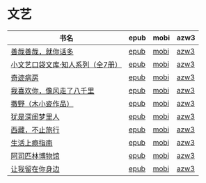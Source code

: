 # 文艺

| 书名 | epub | mobi | azw3 |
| --- | --- | --- | --- |
| [善哉善哉，就你话多](http://ct.dalanmei.com/f/31084289-571717123-545249) | [epub](http://ct.dalanmei.com/f/31084289-571717123-545249) | [mobi](http://ct.dalanmei.com/f/31084289-572113785-c731ac) | [azw3](http://ct.dalanmei.com/f/31084289-572120880-293781) |
| [小文艺口袋文库·知人系列（全7册）](http://ct.dalanmei.com/f/31084289-571710514-b5ef76) | [epub](http://ct.dalanmei.com/f/31084289-571710514-b5ef76) | [mobi](http://ct.dalanmei.com/f/31084289-572114962-ea3fe1) | [azw3](http://ct.dalanmei.com/f/31084289-572135199-bb11c4) |
| [奇迹病房](http://ct.dalanmei.com/f/31084289-571705864-52aa07) | [epub](http://ct.dalanmei.com/f/31084289-571705864-52aa07) | [mobi](http://ct.dalanmei.com/f/31084289-572115600-b64c66) | [azw3](http://ct.dalanmei.com/f/31084289-572138897-230495) |
| [我喜欢你，像风走了八千里](http://ct.dalanmei.com/f/31084289-571705788-330190) | [epub](http://ct.dalanmei.com/f/31084289-571705788-330190) | [mobi](http://ct.dalanmei.com/f/31084289-572115633-fdf0ac) | [azw3](http://ct.dalanmei.com/f/31084289-572139111-771b36) |
| [撒野（木小瓷作品）](http://ct.dalanmei.com/f/31084289-571640648-4710c4) | [epub](http://ct.dalanmei.com/f/31084289-571640648-4710c4) | [mobi](http://ct.dalanmei.com/f/31084289-572120575-7ad2a6) | [azw3](http://ct.dalanmei.com/f/31084289-572180938-04b83d) |
| [犹是深闺梦里人](http://ct.dalanmei.com/f/31084289-571517559-db8d3e) | [epub](http://ct.dalanmei.com/f/31084289-571517559-db8d3e) | [mobi](http://ct.dalanmei.com/f/31084289-571778241-912629) | [azw3](http://ct.dalanmei.com/f/31084289-571923420-d927d2) |
| [西藏，不止旅行](http://ct.dalanmei.com/f/31084289-571595639-125b33) | [epub](http://ct.dalanmei.com/f/31084289-571595639-125b33) | [mobi](http://ct.dalanmei.com/f/31084289-572121347-257eeb) | [azw3](http://ct.dalanmei.com/f/31084289-571978143-5d6e62) |
| [生活上瘾指南](None) | [epub](None) | [mobi](None) | [azw3](None) |
| [阿司匹林博物馆](None) | [epub](None) | [mobi](None) | [azw3](None) |
| [让我留在你身边](http://ct.dalanmei.com/f/31084289-571426440-c4d368) | [epub](http://ct.dalanmei.com/f/31084289-571426440-c4d368) | [mobi](http://ct.dalanmei.com/f/31084289-571783485-4b8de1) | [azw3](http://ct.dalanmei.com/f/31084289-571884488-003793) |
